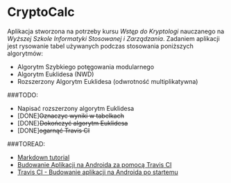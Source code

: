 # CryptoCalc
Aplikacja stworzona na potrzeby kursu *Wstęp do Kryptologi* nauczanego na *Wyższej Szkole Informatyki Stosowanej i Zarządzania*.
Zadaniem aplikacji jest rysowanie tabel używanych podczas stosowania poniższych algorytmów:
* Algorytm Szybkiego potęgowania modularnego
* Algorytm Euklidesa (NWD)
* Rozszerzony Algorytm Euklidesa (odwrotność multiplikatywna)

###TODO:
* Napisać rozszerzony algorytm Euklidesa
* [DONE]<del>Oznaczyc wyniki w tabelkach</del>
* [DONE}<del>Dokończyć algorytm Euklidesa</del>
* [DONE]<del>ogarnąć Travis CI</del>

###TOREAD:
* [Markdown tutorial](http://tutorials24.pl/tutorial/jak-stylizowac-tutoriale-w-systemie-markdown)
* [Budowanie Aplikacji na Androida za pomocą Travis CI](http://docs.travis-ci.com/user/languages/android/)
* [Travis CI - Budowanie aplikacji na Androida po startemu](http://rkistner.github.io/android/2013/02/05/android-builds-on-travis-ci/)